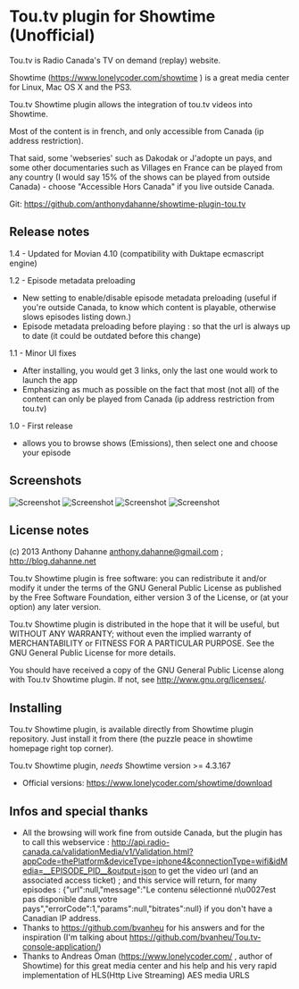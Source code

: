 Tou.tv plugin for Showtime (Unofficial)
============================

Tou.tv is Radio Canada's TV on demand (replay) website.

Showtime (https://www.lonelycoder.com/showtime ) is a great media center for Linux, Mac OS X and the PS3.

Tou.tv Showtime plugin allows the integration of tou.tv videos into Showtime.

Most of the content is in french, and only accessible from Canada (ip address restriction).

That said, some 'webseries' such as Dakodak or J'adopte un pays, and some other documentaries such as Villages en France can be played from any country (I would say 15% of the shows can be played from outside Canada) - choose "Accessible Hors Canada" if you live outside Canada.


Git: https://github.com/anthonydahanne/showtime-plugin-tou.tv

## Release notes

1.4 - Updated for Movian 4.10 (compatibility with Duktape ecmascript engine)

1.2 - Episode metadata preloading
-  New setting to enable/disable episode metadata preloading (useful if you're outside Canada, to know which content is playable, otherwise slows episodes listing down.)
-  Episode metadata preloading before playing : so that the url is always up to date (it could be outdated before this change)


1.1 - Minor UI fixes
-  After installing, you would get 3 links, only the last one would work to launch the app
-  Emphasizing as much as possible on the fact that most (not all) of the content can only be played from Canada (ip address restriction from tou.tv)

1.0 - First release

-  allows you to browse shows (Emissions), then select one and choose your episode

## Screenshots

![Screenshot](https://raw.github.com/anthonydahanne/showtime-plugin-tou.tv/master/screenshots/tou.tv-homescreen.png "home")
![Screenshot](https://raw.github.com/anthonydahanne/showtime-plugin-tou.tv/master/screenshots/tou.tv-list-of-shows.png "list of shows")
![Screenshot](https://raw.github.com/anthonydahanne/showtime-plugin-tou.tv/master/screenshots/tou.tv-list-of-categories.png "list of categories")
![Screenshot](https://raw.github.com/anthonydahanne/showtime-plugin-tou.tv/master/screenshots/tou.tv-list-of-episodes.png "list of episodes")

## License notes

(c) 2013 Anthony Dahanne [anthony.dahanne@gmail.com](mailto:anthony.dahanne@gmail.com) ; http://blog.dahanne.net


Tou.tv Showtime plugin is free software: you can redistribute it and/or modify
it under the terms of the GNU General Public License as published by
the Free Software Foundation, either version 3 of the License, or
(at your option) any later version.

Tou.tv Showtime plugin is distributed in the hope that it will be useful,
but WITHOUT ANY WARRANTY; without even the implied warranty of
MERCHANTABILITY or FITNESS FOR A PARTICULAR PURPOSE.  See the
GNU General Public License for more details.

You should have received a copy of the GNU General Public License
along with Tou.tv Showtime plugin.  If not, see http://www.gnu.org/licenses/.

## Installing

Tou.tv Showtime plugin, is available directly from Showtime plugin repository. Just install it from there (the puzzle peace in showtime homepage right top corner).

Tou.tv Showtime plugin, *needs* Showtime version >= 4.3.167

- Official versions: https://www.lonelycoder.com/showtime/download

## Infos and special thanks

-  All the browsing will work fine from outside Canada, but the plugin has to call this webservice : http://api.radio-canada.ca/validationMedia/v1/Validation.html?appCode=thePlatform&deviceType=iphone4&connectionType=wifi&idMedia=__EPISODE_PID__&output=json to get the video url (and an associated access ticket) ; and this service will return, for many episodes : {"url":null,"message":"Le contenu sélectionné n\u0027est pas disponible dans votre pays","errorCode":1,"params":null,"bitrates":null} if you don't have a Canadian IP address.
-  Thanks to https://github.com/bvanheu for his answers and for the inspiration (I'm talking  about https://github.com/bvanheu/Tou.tv-console-application/)
-  Thanks to Andreas Öman (https://www.lonelycoder.com/ , author of Showtime) for this great media center and his help and his very rapid implementation of HLS(Http Live Streaming) AES media URLS

